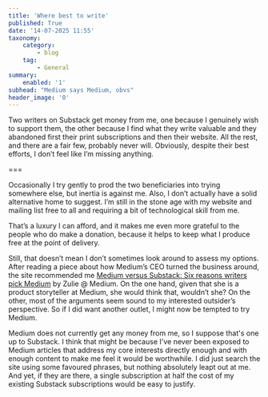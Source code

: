 ```yaml
---
title: 'Where best to write'
published: True
date: '14-07-2025 11:55'
taxonomy:
    category:
        - blog
    tag:
        - General
summary:
    enabled: '1'
subhead: "Medium says Medium, obvs"
header_image: '0'
---
```


Two writers on Substack get money from me, one because I genuinely wish to support them, the other because I find what they write valuable and they abandoned first their print subscriptions and then their website. All the rest, and there are a fair few, probably never will. Obviously, despite their best efforts, I don’t feel like I’m missing anything. 

===

Occasionally I try gently to prod the two beneficiaries into trying somewhere else, but inertia is against me. Also, I don’t actually have a solid alternative home to suggest. I’m still in the stone age with my website and mailing list free to all and requiring a bit of technological skill from me.

That’s a luxury I can afford, and it makes me even more grateful to the people who do make a donation, because it helps to keep what I produce free at the point of delivery.

Still, that doesn’t mean I don’t sometimes look around to assess my options. After reading a piece about how Medium’s CEO turned the business around, the site recommended me [Medium versus Substack: Six reasons writers pick Medium](https://medium.com/blog/medium-versus-substack-six-reasons-writers-pick-medium-4c27b0501669) by Zulie @ Medium. On the one hand, given that she is a product storyteller at Medium, she would think that, wouldn’t she? On the other, most of the arguments seem sound to my interested outsider’s perspective. So if I did want another outlet, I might now be tempted to try Medium.

Medium does not currently get any money from me, so I suppose that's one up to Substack. I think that might be because I've never been exposed to Medium articles that address my core interests directly enough and with enough content to make me feel it would be worthwhile. I did just search the site using some favoured phrases, but nothing absolutely leapt out at me. And yet, if they are there, a single subscription at half the cost of my existing Substack subscriptions would be easy to justify.
